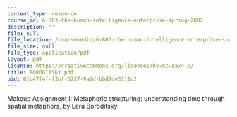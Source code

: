 ```yaml
---
content_type: resource
course_id: 6-803-the-human-intelligence-enterprise-spring-2002
description: ''
file: null
file_location: /coursemedia/6-803-the-human-intelligence-enterprise-spring-2002/01c47f4ff3bf32379a2dbbd7de3111c2_BORODITSKY.pdf
file_size: null
file_type: application/pdf
layout: pdf
license: https://creativecommons.org/licenses/by-nc-sa/4.0/
title: BORODITSKY.pdf
uid: 01c47f4f-f3bf-3237-9a2d-bbd7de3111c2
---
```

Makeup Assignment I: Metaphoric structuring: understanding time through spatial metaphors, by Lera Boroditsky